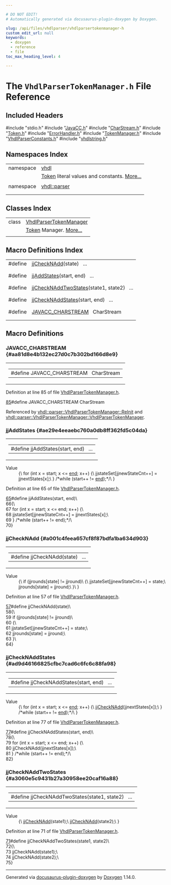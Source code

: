 ```yaml
---

# DO NOT EDIT!
# Automatically generated via docusaurus-plugin-doxygen by Doxygen.

slug: /api/files/vhdlparser/vhdlparsertokenmanager-h
custom_edit_url: null
keywords:
  - doxygen
  - reference
  - file
toc_max_heading_level: 4

---
```


<div class="doxyPage">

# The `VhdlParserTokenManager.h` File Reference



## Included Headers

<div class="doxyIncludesList">#include "stdio.h"
#include "<a href="/web-doxygen/docs/api/files/vhdlparser/javacc-h">JavaCC.h</a>"
#include "<a href="/web-doxygen/docs/api/files/vhdlparser/charstream-h">CharStream.h</a>"
#include "<a href="/web-doxygen/docs/api/files/vhdlparser/token-h">Token.h</a>"
#include "<a href="/web-doxygen/docs/api/files/vhdlparser/errorhandler-h">ErrorHandler.h</a>"
#include "<a href="/web-doxygen/docs/api/files/vhdlparser/tokenmanager-h">TokenManager.h</a>"
#include "<a href="/web-doxygen/docs/api/files/vhdlparser/vhdlparserconstants-h">VhdlParserConstants.h</a>"
#include "<a href="/web-doxygen/docs/api/files/vhdlparser/vhdlstring-h">vhdlstring.h</a>"
</div>

## Namespaces Index

<table class="doxyMembersIndex">

<tr class="doxyMemberIndexItem">
<td class="doxyMemberIndexItemType" align="left" valign="top">namespace</td>
<td class="doxyMemberIndexItemName" align="left" valign="top"><a href="/web-doxygen/docs/api/namespaces/vhdl">vhdl</a></td>
</tr>
<tr class="doxyMemberIndexDescription">
<td class="doxyMemberIndexDescriptionLeft"></td>
<td class="doxyMemberIndexDescriptionRight">
<a href="/web-doxygen/docs/api/classes/token">Token</a> literal values and constants. <a href="/web-doxygen/docs/api/namespaces/vhdl/#details">More...</a>
</td>
</tr>
<tr class="doxyMemberIndexSeparator">
<td class="doxyMemberIndexSeparator" colspan="2"></td>
</tr>

<tr class="doxyMemberIndexItem">
<td class="doxyMemberIndexItemType" align="left" valign="top">namespace</td>
<td class="doxyMemberIndexItemName" align="left" valign="top"><a href="/web-doxygen/docs/api/namespaces/vhdl/parser">vhdl::parser</a></td>
</tr>
<tr class="doxyMemberIndexDescription">
<td class="doxyMemberIndexDescriptionLeft"></td>
<td class="doxyMemberIndexDescriptionRight">
</td>
</tr>
<tr class="doxyMemberIndexSeparator">
<td class="doxyMemberIndexSeparator" colspan="2"></td>
</tr>

</table>

## Classes Index

<table class="doxyMembersIndex">

<tr class="doxyMemberIndexItem">
<td class="doxyMemberIndexItemType" align="left" valign="top">class</td>
<td class="doxyMemberIndexItemName" align="left" valign="top"><a href="/web-doxygen/docs/api/classes/vhdl/parser/vhdlparsertokenmanager">VhdlParserTokenManager</a></td>
</tr>
<tr class="doxyMemberIndexDescription">
<td class="doxyMemberIndexDescriptionLeft"></td>
<td class="doxyMemberIndexDescriptionRight">
<a href="/web-doxygen/docs/api/classes/vhdl/parser/token">Token</a> Manager. <a href="/web-doxygen/docs/api/classes/vhdl/parser/vhdlparsertokenmanager/#details">More...</a>
</td>
</tr>
<tr class="doxyMemberIndexSeparator">
<td class="doxyMemberIndexSeparator" colspan="2"></td>
</tr>

</table>

## Macro Definitions Index

<table class="doxyMembersIndex">

<tr class="doxyMemberIndexItem">
<td class="doxyMemberIndexItemType" align="left" valign="top">#define</td>
<td class="doxyMemberIndexItemName" align="left" valign="top"><a href="#a001c4feea657cf8f87bdfa1ba634d903">jjCheckNAdd</a>(state)&nbsp;&nbsp;&nbsp;...</td>
</tr>
<tr class="doxyMemberIndexDescription">
<td class="doxyMemberIndexDescriptionLeft"></td>
<td class="doxyMemberIndexDescriptionRight">
</td>
</tr>
<tr class="doxyMemberIndexSeparator">
<td class="doxyMemberIndexSeparator" colspan="2"></td>
</tr>

<tr class="doxyMemberIndexItem">
<td class="doxyMemberIndexItemType" align="left" valign="top">#define</td>
<td class="doxyMemberIndexItemName" align="left" valign="top"><a href="#ae29e4eeaebc760a0db8ff362fd5c04da">jjAddStates</a>(start, end)&nbsp;&nbsp;&nbsp;...</td>
</tr>
<tr class="doxyMemberIndexDescription">
<td class="doxyMemberIndexDescriptionLeft"></td>
<td class="doxyMemberIndexDescriptionRight">
</td>
</tr>
<tr class="doxyMemberIndexSeparator">
<td class="doxyMemberIndexSeparator" colspan="2"></td>
</tr>

<tr class="doxyMemberIndexItem">
<td class="doxyMemberIndexItemType" align="left" valign="top">#define</td>
<td class="doxyMemberIndexItemName" align="left" valign="top"><a href="#a3060e5c9431b27a30958ee20caf16a88">jjCheckNAddTwoStates</a>(state1, state2)&nbsp;&nbsp;&nbsp;...</td>
</tr>
<tr class="doxyMemberIndexDescription">
<td class="doxyMemberIndexDescriptionLeft"></td>
<td class="doxyMemberIndexDescriptionRight">
</td>
</tr>
<tr class="doxyMemberIndexSeparator">
<td class="doxyMemberIndexSeparator" colspan="2"></td>
</tr>

<tr class="doxyMemberIndexItem">
<td class="doxyMemberIndexItemType" align="left" valign="top">#define</td>
<td class="doxyMemberIndexItemName" align="left" valign="top"><a href="#ad9d46166825cfbc7cad6c6fc6c88fa98">jjCheckNAddStates</a>(start, end)&nbsp;&nbsp;&nbsp;...</td>
</tr>
<tr class="doxyMemberIndexDescription">
<td class="doxyMemberIndexDescriptionLeft"></td>
<td class="doxyMemberIndexDescriptionRight">
</td>
</tr>
<tr class="doxyMemberIndexSeparator">
<td class="doxyMemberIndexSeparator" colspan="2"></td>
</tr>

<tr class="doxyMemberIndexItem">
<td class="doxyMemberIndexItemType" align="left" valign="top">#define</td>
<td class="doxyMemberIndexItemName" align="left" valign="top"><a href="#aa81d8e4b132ec27d0c7b302bd166d8e9">JAVACC_CHARSTREAM</a>&nbsp;&nbsp;&nbsp;CharStream</td>
</tr>
<tr class="doxyMemberIndexDescription">
<td class="doxyMemberIndexDescriptionLeft"></td>
<td class="doxyMemberIndexDescriptionRight">
</td>
</tr>
<tr class="doxyMemberIndexSeparator">
<td class="doxyMemberIndexSeparator" colspan="2"></td>
</tr>

</table>


<div class="doxySectionDef">

## Macro Definitions

### JAVACC\_CHARSTREAM {#aa81d8e4b132ec27d0c7b302bd166d8e9}

<div class="doxyMemberItem">
<div class="doxyMemberProto">
<table class="doxyMemberLabels">
<tr class="doxyMemberLabels">
<td class="doxyMemberLabelsLeft">
<table class="doxyMemberName">
<tr>
<td class="doxyMemberName">#define JAVACC_CHARSTREAM&nbsp;&nbsp;&nbsp;CharStream</td>
</tr>
</table>
</td>
</tr>
</table>
</div>
<div class="doxyMemberDoc">



Definition at line 85 of file <a href="/web-doxygen/docs/api/files/vhdlparser/vhdlparsertokenmanager-h">VhdlParserTokenManager.h</a>.

<div class="doxyProgramListing">

<div class="doxyCodeLine"><span class="doxyLineNumber"><a href="#aa81d8e4b132ec27d0c7b302bd166d8e9">85</a></span><span class="doxyLineContent"><span class="doxyHighlightPreprocessor">#define JAVACC_CHARSTREAM CharStream</span></span></div>

</div>


Referenced by <a href="/web-doxygen/docs/api/classes/vhdl/parser/vhdlparsertokenmanager/#a117f0df3f3675897ccb4a63c63a12721">vhdl::parser::VhdlParserTokenManager::ReInit</a> and <a href="/web-doxygen/docs/api/classes/vhdl/parser/vhdlparsertokenmanager/#a817fc78ccb9d705012d397eacb0805a0">vhdl::parser::VhdlParserTokenManager::VhdlParserTokenManager</a>.
</div>
</div>

### jjAddStates {#ae29e4eeaebc760a0db8ff362fd5c04da}

<div class="doxyMemberItem">
<div class="doxyMemberProto">
<table class="doxyMemberLabels">
<tr class="doxyMemberLabels">
<td class="doxyMemberLabelsLeft">
<table class="doxyMemberName">
<tr>
<td class="doxyMemberName">#define jjAddStates(start, end)&nbsp;&nbsp;&nbsp;...</td>
</tr>
</table>
</td>
</tr>
</table>
</div>
<div class="doxyMemberDoc">



<dl class="doxySectionUser">
<dt>Value</dt>
<dd>
<div class="doxyVerbatim">{\
   for (int x = start; x &lt;= <a href="/web-doxygen/docs/api/files/src/dir-cpp/#ad0550a128905c4e07b633d437992b002">end</a>; x++) {\
      jjstateSet[jjnewStateCnt++] = jjnextStates[x];\
   } /*while (start++ != <a href="/web-doxygen/docs/api/files/src/dir-cpp/#ad0550a128905c4e07b633d437992b002">end</a>);*/\
}
</div>
</dd>
</dl>

Definition at line 65 of file <a href="/web-doxygen/docs/api/files/vhdlparser/vhdlparsertokenmanager-h">VhdlParserTokenManager.h</a>.

<div class="doxyProgramListing">

<div class="doxyCodeLine"><span class="doxyLineNumber"><a href="#ae29e4eeaebc760a0db8ff362fd5c04da">65</a></span><span class="doxyLineContent"><span class="doxyHighlightPreprocessor">#define jjAddStates(start, end)\</span></span></div>
<div class="doxyCodeLine"><span class="doxyLineNumber">66</span><span class="doxyLineContent"><span class="doxyHighlightPreprocessor">{\</span></span></div>
<div class="doxyCodeLine"><span class="doxyLineNumber">67</span><span class="doxyLineContent"><span class="doxyHighlightPreprocessor">   for (int x = start; x &lt;= end; x++) {\</span></span></div>
<div class="doxyCodeLine"><span class="doxyLineNumber">68</span><span class="doxyLineContent"><span class="doxyHighlightPreprocessor">      jjstateSet[jjnewStateCnt++] = jjnextStates[x];\</span></span></div>
<div class="doxyCodeLine"><span class="doxyLineNumber">69</span><span class="doxyLineContent"><span class="doxyHighlightPreprocessor">   } </span><span class="doxyHighlightComment">/*while (start++ != end);*/</span><span class="doxyHighlightPreprocessor">\</span></span></div>
<div class="doxyCodeLine"><span class="doxyLineNumber">70</span><span class="doxyLineContent"><span class="doxyHighlightPreprocessor">}</span></span></div>

</div>

</div>
</div>

### jjCheckNAdd {#a001c4feea657cf8f87bdfa1ba634d903}

<div class="doxyMemberItem">
<div class="doxyMemberProto">
<table class="doxyMemberLabels">
<tr class="doxyMemberLabels">
<td class="doxyMemberLabelsLeft">
<table class="doxyMemberName">
<tr>
<td class="doxyMemberName">#define jjCheckNAdd(state)&nbsp;&nbsp;&nbsp;...</td>
</tr>
</table>
</td>
</tr>
</table>
</div>
<div class="doxyMemberDoc">



<dl class="doxySectionUser">
<dt>Value</dt>
<dd>
<div class="doxyVerbatim">{\
   if (jjrounds[state] != jjround)\
   {\
      jjstateSet[jjnewStateCnt++] = state;\
      jjrounds[state] = jjround;\
   }\
}
</div>
</dd>
</dl>

Definition at line 57 of file <a href="/web-doxygen/docs/api/files/vhdlparser/vhdlparsertokenmanager-h">VhdlParserTokenManager.h</a>.

<div class="doxyProgramListing">

<div class="doxyCodeLine"><span class="doxyLineNumber"><a href="#a001c4feea657cf8f87bdfa1ba634d903">57</a></span><span class="doxyLineContent"><span class="doxyHighlightPreprocessor">#define jjCheckNAdd(state)\</span></span></div>
<div class="doxyCodeLine"><span class="doxyLineNumber">58</span><span class="doxyLineContent"><span class="doxyHighlightPreprocessor">{\</span></span></div>
<div class="doxyCodeLine"><span class="doxyLineNumber">59</span><span class="doxyLineContent"><span class="doxyHighlightPreprocessor">   if (jjrounds[state] != jjround)\</span></span></div>
<div class="doxyCodeLine"><span class="doxyLineNumber">60</span><span class="doxyLineContent"><span class="doxyHighlightPreprocessor">   {\</span></span></div>
<div class="doxyCodeLine"><span class="doxyLineNumber">61</span><span class="doxyLineContent"><span class="doxyHighlightPreprocessor">      jjstateSet[jjnewStateCnt++] = state;\</span></span></div>
<div class="doxyCodeLine"><span class="doxyLineNumber">62</span><span class="doxyLineContent"><span class="doxyHighlightPreprocessor">      jjrounds[state] = jjround;\</span></span></div>
<div class="doxyCodeLine"><span class="doxyLineNumber">63</span><span class="doxyLineContent"><span class="doxyHighlightPreprocessor">   }\</span></span></div>
<div class="doxyCodeLine"><span class="doxyLineNumber">64</span><span class="doxyLineContent"><span class="doxyHighlightPreprocessor">}</span></span></div>

</div>

</div>
</div>

### jjCheckNAddStates {#ad9d46166825cfbc7cad6c6fc6c88fa98}

<div class="doxyMemberItem">
<div class="doxyMemberProto">
<table class="doxyMemberLabels">
<tr class="doxyMemberLabels">
<td class="doxyMemberLabelsLeft">
<table class="doxyMemberName">
<tr>
<td class="doxyMemberName">#define jjCheckNAddStates(start, end)&nbsp;&nbsp;&nbsp;...</td>
</tr>
</table>
</td>
</tr>
</table>
</div>
<div class="doxyMemberDoc">



<dl class="doxySectionUser">
<dt>Value</dt>
<dd>
<div class="doxyVerbatim">{\
   for (int x = start; x &lt;= <a href="/web-doxygen/docs/api/files/src/dir-cpp/#ad0550a128905c4e07b633d437992b002">end</a>; x++) {\
      <a href="#a001c4feea657cf8f87bdfa1ba634d903">jjCheckNAdd</a>(jjnextStates[x]);\
   } /*while (start++ != <a href="/web-doxygen/docs/api/files/src/dir-cpp/#ad0550a128905c4e07b633d437992b002">end</a>);*/\
}
</div>
</dd>
</dl>

Definition at line 77 of file <a href="/web-doxygen/docs/api/files/vhdlparser/vhdlparsertokenmanager-h">VhdlParserTokenManager.h</a>.

<div class="doxyProgramListing">

<div class="doxyCodeLine"><span class="doxyLineNumber"><a href="#ad9d46166825cfbc7cad6c6fc6c88fa98">77</a></span><span class="doxyLineContent"><span class="doxyHighlightPreprocessor">#define jjCheckNAddStates(start, end)\</span></span></div>
<div class="doxyCodeLine"><span class="doxyLineNumber">78</span><span class="doxyLineContent"><span class="doxyHighlightPreprocessor">{\</span></span></div>
<div class="doxyCodeLine"><span class="doxyLineNumber">79</span><span class="doxyLineContent"><span class="doxyHighlightPreprocessor">   for (int x = start; x &lt;= end; x++) {\</span></span></div>
<div class="doxyCodeLine"><span class="doxyLineNumber">80</span><span class="doxyLineContent"><span class="doxyHighlightPreprocessor">      jjCheckNAdd(jjnextStates[x]);\</span></span></div>
<div class="doxyCodeLine"><span class="doxyLineNumber">81</span><span class="doxyLineContent"><span class="doxyHighlightPreprocessor">   } </span><span class="doxyHighlightComment">/*while (start++ != end);*/</span><span class="doxyHighlightPreprocessor">\</span></span></div>
<div class="doxyCodeLine"><span class="doxyLineNumber">82</span><span class="doxyLineContent"><span class="doxyHighlightPreprocessor">}</span></span></div>

</div>

</div>
</div>

### jjCheckNAddTwoStates {#a3060e5c9431b27a30958ee20caf16a88}

<div class="doxyMemberItem">
<div class="doxyMemberProto">
<table class="doxyMemberLabels">
<tr class="doxyMemberLabels">
<td class="doxyMemberLabelsLeft">
<table class="doxyMemberName">
<tr>
<td class="doxyMemberName">#define jjCheckNAddTwoStates(state1, state2)&nbsp;&nbsp;&nbsp;...</td>
</tr>
</table>
</td>
</tr>
</table>
</div>
<div class="doxyMemberDoc">



<dl class="doxySectionUser">
<dt>Value</dt>
<dd>
<div class="doxyVerbatim">{\
   <a href="#a001c4feea657cf8f87bdfa1ba634d903">jjCheckNAdd</a>(state1);\
   <a href="#a001c4feea657cf8f87bdfa1ba634d903">jjCheckNAdd</a>(state2);\
}
</div>
</dd>
</dl>

Definition at line 71 of file <a href="/web-doxygen/docs/api/files/vhdlparser/vhdlparsertokenmanager-h">VhdlParserTokenManager.h</a>.

<div class="doxyProgramListing">

<div class="doxyCodeLine"><span class="doxyLineNumber"><a href="#a3060e5c9431b27a30958ee20caf16a88">71</a></span><span class="doxyLineContent"><span class="doxyHighlightPreprocessor">#define jjCheckNAddTwoStates(state1, state2)\</span></span></div>
<div class="doxyCodeLine"><span class="doxyLineNumber">72</span><span class="doxyLineContent"><span class="doxyHighlightPreprocessor">{\</span></span></div>
<div class="doxyCodeLine"><span class="doxyLineNumber">73</span><span class="doxyLineContent"><span class="doxyHighlightPreprocessor">   jjCheckNAdd(state1);\</span></span></div>
<div class="doxyCodeLine"><span class="doxyLineNumber">74</span><span class="doxyLineContent"><span class="doxyHighlightPreprocessor">   jjCheckNAdd(state2);\</span></span></div>
<div class="doxyCodeLine"><span class="doxyLineNumber">75</span><span class="doxyLineContent"><span class="doxyHighlightPreprocessor">}</span></span></div>

</div>

</div>
</div>

</div>

<hr/>

<p class="doxyGeneratedBy">Generated via <a href="https://github.com/xpack/docusaurus-plugin-doxygen">docusaurus-plugin-doxygen</a> by <a href="https://www.doxygen.nl">Doxygen</a> 1.14.0.</p>

</div>
